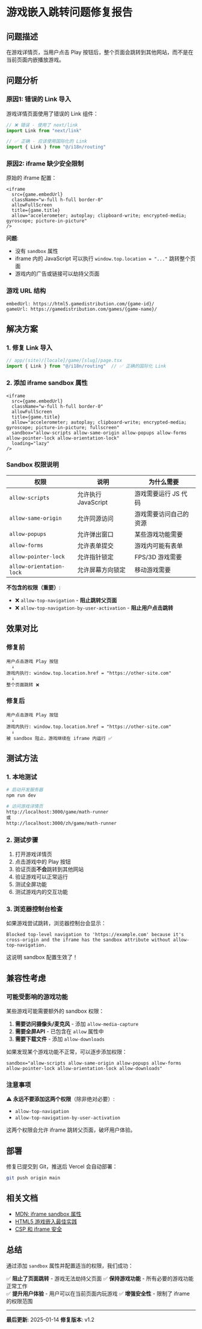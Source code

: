 # 游戏嵌入跳转问题修复报告

## 问题描述

在游戏详情页，当用户点击 Play 按钮后，整个页面会跳转到其他网站，而不是在当前页面内嵌播放游戏。

## 问题分析

### 原因1: 错误的 Link 导入

游戏详情页面使用了错误的 Link 组件：

```typescript
// ❌ 错误 - 使用了 next/link
import Link from "next/link"

// ✅ 正确 - 应该使用国际化的 Link
import { Link } from "@/i18n/routing"
```

### 原因2: iframe 缺少安全限制

原始的 iframe 配置：

```tsx
<iframe
  src={game.embedUrl}
  className="w-full h-full border-0"
  allowFullScreen
  title={game.title}
  allow="accelerometer; autoplay; clipboard-write; encrypted-media; gyroscope; picture-in-picture"
/>
```

**问题**:
- 没有 `sandbox` 属性
- iframe 内的 JavaScript 可以执行 `window.top.location = "..."` 跳转整个页面
- 游戏内的广告或链接可以劫持父页面

### 游戏 URL 结构

```
embedUrl: https://html5.gamedistribution.com/{game-id}/
gameUrl: https://gamedistribution.com/games/{game-name}/
```

## 解决方案

### 1. 修复 Link 导入

```typescript
// app/(site)/[locale]/game/[slug]/page.tsx
import { Link } from "@/i18n/routing"  // ✅ 正确的国际化 Link
```

### 2. 添加 iframe sandbox 属性

```tsx
<iframe
  src={game.embedUrl}
  className="w-full h-full border-0"
  allowFullScreen
  title={game.title}
  allow="accelerometer; autoplay; clipboard-write; encrypted-media; gyroscope; picture-in-picture; fullscreen"
  sandbox="allow-scripts allow-same-origin allow-popups allow-forms allow-pointer-lock allow-orientation-lock"
  loading="lazy"
/>
```

### Sandbox 权限说明

| 权限 | 说明 | 为什么需要 |
|------|------|-----------|
| `allow-scripts` | 允许执行 JavaScript | 游戏需要运行 JS 代码 |
| `allow-same-origin` | 允许同源访问 | 游戏需要访问自己的资源 |
| `allow-popups` | 允许弹出窗口 | 某些游戏功能需要 |
| `allow-forms` | 允许表单提交 | 游戏内可能有表单 |
| `allow-pointer-lock` | 允许指针锁定 | FPS/3D 游戏需要 |
| `allow-orientation-lock` | 允许屏幕方向锁定 | 移动游戏需要 |

**不包含的权限（重要）**:
- ❌ `allow-top-navigation` - **阻止跳转父页面**
- ❌ `allow-top-navigation-by-user-activation` - **阻止用户点击跳转**

## 效果对比

### 修复前
```
用户点击游戏 Play 按钮
  ↓
游戏内执行: window.top.location.href = "https://other-site.com"
  ↓
整个页面跳转 ❌
```

### 修复后
```
用户点击游戏 Play 按钮
  ↓
游戏内执行: window.top.location.href = "https://other-site.com"
  ↓
被 sandbox 阻止，游戏继续在 iframe 内运行 ✅
```

## 测试方法

### 1. 本地测试

```bash
# 启动开发服务器
npm run dev

# 访问游戏详情页
http://localhost:3000/game/math-runner
或
http://localhost:3000/zh/game/math-runner
```

### 2. 测试步骤

1. 打开游戏详情页
2. 点击游戏中的 Play 按钮
3. 验证页面**不会**跳转到其他网站
4. 验证游戏可以正常运行
5. 测试全屏功能
6. 测试游戏内的交互功能

### 3. 浏览器控制台检查

如果游戏尝试跳转，浏览器控制台会显示：

```
Blocked top-level navigation to 'https://example.com' because it's cross-origin and the iframe has the sandbox attribute without allow-top-navigation.
```

这说明 sandbox 配置生效了！

## 兼容性考虑

### 可能受影响的游戏功能

某些游戏可能需要额外的 sandbox 权限：

1. **需要访问摄像头/麦克风** - 添加 `allow-media-capture`
2. **需要全屏API** - 已包含在 `allow` 属性中
3. **需要下载文件** - 添加 `allow-downloads`

如果发现某个游戏功能不正常，可以逐步添加权限：

```tsx
sandbox="allow-scripts allow-same-origin allow-popups allow-forms allow-pointer-lock allow-orientation-lock allow-downloads"
```

### 注意事项

⚠️ **永远不要添加这两个权限**（除非绝对必要）:
- `allow-top-navigation`
- `allow-top-navigation-by-user-activation`

这两个权限会允许 iframe 跳转父页面，破坏用户体验。

## 部署

修复已提交到 Git，推送后 Vercel 会自动部署：

```bash
git push origin main
```

## 相关文档

- [MDN: iframe sandbox 属性](https://developer.mozilla.org/en-US/docs/Web/HTML/Element/iframe#sandbox)
- [HTML5 游戏嵌入最佳实践](https://developers.google.com/web/fundamentals/security/sandboxed-iframes)
- [CSP 和 iframe 安全](https://content-security-policy.com/frame-src/)

## 总结

通过添加 `sandbox` 属性并配置适当的权限，我们成功：

✅ **阻止了页面跳转** - 游戏无法劫持父页面
✅ **保持游戏功能** - 所有必要的游戏功能正常工作  
✅ **提升用户体验** - 用户可以在当前页面内玩游戏
✅ **增强安全性** - 限制了 iframe 的权限范围

---

**最后更新**: 2025-01-14
**修复版本**: v1.2
